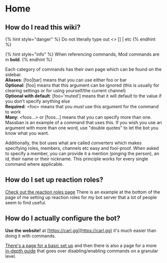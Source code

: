 # Home

## How do I read this wiki?

{% hint style="danger" %}
Do not literally type out &lt;&gt; \[\] \| etc
{% endhint %}

{% hint style="info" %}
When referencing commands, Mod commands are in **bold**. 
{% endhint %}

Each category of commands has their own page which can be found on the sidebar.  
**Aliases**: \[foo\|bar\] means that you can use either foo or bar  
**Optional**: \[foo\] means that this argument can be ignored \(this is usually for clearing settings or for using yourself/the current channel\)  
**Optional with default**: \[foo='muted'\] means that it will default to the value if you don't specify anything else  
**Required**: &lt;foo&gt; means that you _must_ use this argument for the command to work  
**Many**: &lt;foos...&gt; or \[foos...\] means that you can specify more than one. Massban is an example of a command that uses this. If you wish you use an argument with more than one word, use "double quotes" to let the bot you know what you want.

Additionally, the bot uses what are called _converters_ which makes specifying roles, members, channels etc easy and fool-proof. When asked to specify a member, you can provide it a mention \(pinging the person\), an id, their name or their nickname. This principle works for every single command where applicable.

## How do I set up reaction roles?

[Check out the reaction roles page](https://carlbot.gitbook.io/docs/roles/reaction-roles) There is an example at the bottom of the page of me setting up reaction roles for my bot server that a lot of people seem to find useful.

## How do I actually configure the bot?

**Use the website!** at [https://carl.gg](https://carl.gg) it's much easier than doing it with commands.



[There's a page for a basic set up](https://carlbot.gitbook.io/docs/basic-bot-setup) and then there is also a page for a more [in-depth guide](https://carlbot.gitbook.io/docs/config/managing-commands) that goes over disabling/enabling commands on a granular level.

